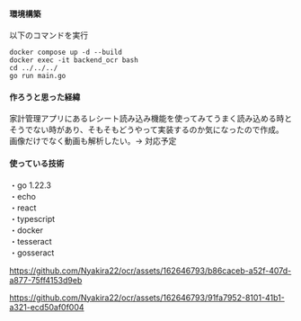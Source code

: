 

#### 環境構築  
以下のコマンドを実行  
```
docker compose up -d --build
docker exec -it backend_ocr bash
cd ../../../
go run main.go
```
  
#### 作ろうと思った経緯  
家計管理アプリにあるレシート読み込み機能を使ってみてうまく読み込める時とそうでない時があり、そもそもどうやって実装するのか気になったので作成。  
画像だけでなく動画も解析したい。→ 対応予定  
  
#### 使っている技術  
・go 1.22.3  
・echo  
・react  
・typescript  
・docker  
・tesseract  
・gosseract

https://github.com/Nyakira22/ocr/assets/162646793/b86caceb-a52f-407d-a877-75ff4153d9eb


https://github.com/Nyakira22/ocr/assets/162646793/91fa7952-8101-41b1-a321-ecd50af0f004

